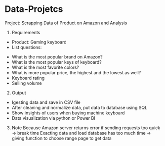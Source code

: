 # Data-Projetcs
Project: Scrapping Data of Product on Amazon and Analysis
1. Requirements
- Product: Gaming keyboard
- List questions:
* What is the most popular brand on Amazon?
* What is the most popular keys of keyboard?
* What is the most favorite colors?
* What is more popular price, the highest and the lowest as well?
* Keyboard rating 
* Selling volume

2. Output
- Igesting data and save in CSV file
- After cleaning and normalize data, put data to database using SQL
- Show insights of users when buying machine keyboard
- Data visualization via python or Power BI

3. Note
Because Amazon server returns error if sending requests too quick -> break time
Exacting data and load database has too much time -> giving function to choose range page to get data
